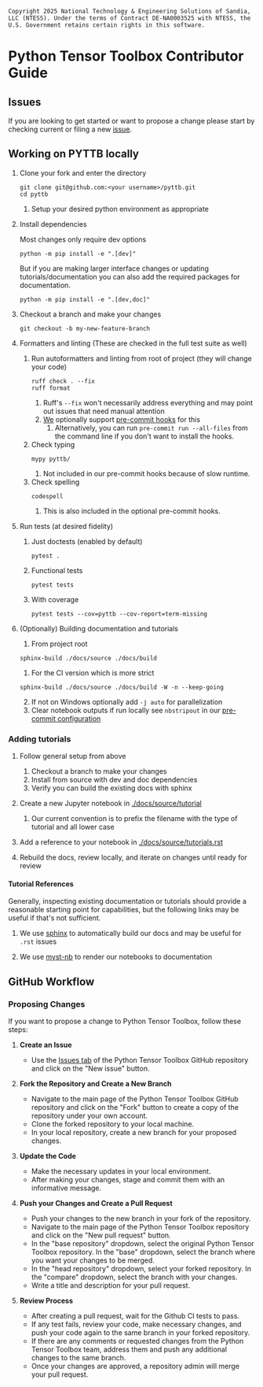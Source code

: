 ```
Copyright 2025 National Technology & Engineering Solutions of Sandia,
LLC (NTESS). Under the terms of Contract DE-NA0003525 with NTESS, the
U.S. Government retains certain rights in this software.
```

# Python Tensor Toolbox Contributor Guide

## Issues
If you are looking to get started or want to propose a change please start by checking
current or filing a new [issue](https://github.com/sandialabs/pyttb/issues).

## Working on PYTTB locally
1. Clone your fork and enter the directory
    ```
    git clone git@github.com:<your username>/pyttb.git
    cd pyttb
    ```
    1. Setup your desired python environment as appropriate

1. Install dependencies
   
   Most changes only require dev options
    ```commandline
    python -m pip install -e ".[dev]"
    ```

   But if you are making larger interface changes or updating tutorials/documentation
   you can also add the required packages for documentation.
   ```commandline
   python -m pip install -e ".[dev,doc]"
   ```

1. Checkout a branch and make your changes
    ```
    git checkout -b my-new-feature-branch
    ```
1. Formatters and linting (These are checked in the full test suite as well)
   1. Run autoformatters and linting from root of project (they will change your code)
      ```commandline
      ruff check . --fix
      ruff format
      ```
      1. Ruff's `--fix` won't necessarily address everything and may point out issues that need manual attention
      1. [We](./.pre-commit-config.yaml) optionally support [pre-commit hooks](https://pre-commit.com/) for this
         1. Alternatively, you can run `pre-commit run --all-files` from the command line if you don't want to install the hooks.
   1. Check typing
      ```commandline
      mypy pyttb/
      ```
      1. Not included in our pre-commit hooks because of slow runtime.
   1. Check spelling
      ```commandline
      codespell
      ```
      1. This is also included in the optional pre-commit hooks.

1. Run tests (at desired fidelity)
   1. Just doctests (enabled by default)
        ```commandline
        pytest .
        ```
   1. Functional tests
        ```commandline
        pytest tests
        ```
   1. With coverage
        ```commandline
        pytest tests --cov=pyttb --cov-report=term-missing
        ```

1. (Optionally) Building documentation and tutorials
   1. From project root
   ```commandline
   sphinx-build ./docs/source ./docs/build
   ```
      1. For the CI version which is more strict
      ```commandline
      sphinx-build ./docs/source ./docs/build -W -n --keep-going
      ```
      2. If not on Windows optionally add `-j auto` for parallelization
   2. Clear notebook outputs if run locally see `nbstripout` in our [pre-commit configuration](.pre-commit-config.yaml)

### Adding tutorials

1. Follow general setup from above
   1. Checkout a branch to make your changes
   1. Install from source with dev and doc dependencies
   1. Verify you can build the existing docs with sphinx

1. Create a new Jupyter notebook in [./docs/source/tutorial](./docs/source/tutorial)
   1. Our current convention is to prefix the filename with the type of tutorial and all lower case

1. Add a reference to your notebook in [./docs/source/tutorials.rst](./docs/source/tutorials.rst)

1. Rebuild the docs, review locally, and iterate on changes until ready for review

#### Tutorial References
Generally, inspecting existing documentation or tutorials should provide a reasonable starting point for capabilities,
but the following links may be useful if that's not sufficient.

1. We use [sphinx](https://www.sphinx-doc.org/) to automatically build our docs and may be useful for `.rst` issues

1. We use [myst-nb](https://myst-nb.readthedocs.io/) to render our notebooks to documentation

## GitHub Workflow

### Proposing Changes

If you want to propose a change to Python Tensor Toolbox, follow these steps:

1. **Create an Issue**
    - Use the [Issues tab](https://github.com/sandialabs/pyttb/issues) of the Python Tensor Toolbox GitHub repository and click on the "New issue" button.

1. **Fork the Repository and Create a New Branch**
    - Navigate to the main page of the Python Tensor Toolbox GitHub repository and click on the "Fork" button to create a copy of the repository under your own account.
    - Clone the forked repository to your local machine.
    - In your local repository, create a new branch for your proposed changes.

1. **Update the Code**
    - Make the necessary updates in your local environment.
    - After making your changes, stage and commit them with an informative message.

1. **Push your Changes and Create a Pull Request**
    - Push your changes to the new branch in your fork of the repository.
    - Navigate to the main page of the Python Tensor Toolbox repository and click on the "New pull request" button.
    - In the "base repository" dropdown, select the original Python Tensor Toolbox repository. In the "base" dropdown, select the branch where you want your changes to be merged.
    - In the "head repository" dropdown, select your forked repository. In the "compare" dropdown, select the branch with your changes.
    - Write a title and description for your pull request.

1. **Review Process**
    - After creating a pull request, wait for the Github CI tests to pass.
    - If any test fails, review your code, make necessary changes, and push your code again to the same branch in your forked repository.
    - If there are any comments or requested changes from the Python Tensor Toolbox team, address them and push any additional changes to the same branch.
    - Once your changes are approved, a repository admin will merge your pull request.

